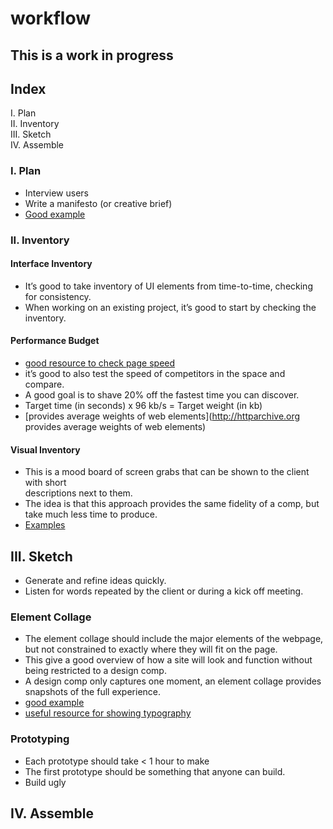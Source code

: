 # workflow

## This is a work in progress

## Index
I.    Plan  
II.   Inventory  
III.  Sketch  
IV.   Assemble


### I. Plan
  - Interview users  
  - Write a manifesto (or creative brief)  
  - [Good example](https://www.uie.com/articles/short_form_creative_brief)  


### II. Inventory
#### Interface Inventory
  - It’s good to take inventory of UI elements from time-to-time, checking for consistency.  
  - When working on an existing project, it’s good to start by checking the inventory.  

#### Performance Budget
  - [good resource to check page speed](webpagetest.org)  
  - it’s good to also test the speed of competitors in the space and compare.  
  - A good goal is to shave 20% off the fastest time you can discover.  
  - Target time (in seconds) x 96 kb/s = Target weight (in kb)  
  - [provides average weights of web elements](http://httparchive.org provides average weights of web elements)  

#### Visual Inventory
  - This is a mood board of screen grabs that can be shown to the client with short   
    descriptions next to them.
  - The idea is that this approach provides the same fidelity of a comp, but take much 
    less time to produce.  
  - [Examples](http://danielmall.com/articles/visual-inventory/)  

## III. Sketch
  - Generate and refine ideas quickly.  
  - Listen for words repeated by the client or during a kick off meeting.  

### Element Collage
  - The element collage should include the major elements of the webpage, but not constrained to exactly where they will fit on the page.  
  - This give a good overview of how a site will look and function without being restricted to a design comp.  
  - A design comp only captures one moment, an element collage provides snapshots of the full experience.  
  - [good example](http://clearleft.com/thinks/110)  
  - [useful resource for showing typography](http://typecast.com)  
  
### Prototyping
  - Each prototype should take < 1 hour to make  
  - The first prototype should be something that anyone can build.  
  - Build ugly  
  
## IV. Assemble


